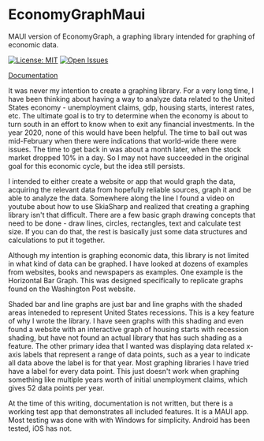 # EconomyGraphMaui
MAUI version of EconomyGraph, a graphing library intended for graphing of economic data.

[![License: MIT](https://img.shields.io/badge/License-MIT-yellow.svg)](https://opensource.org/licenses/MIT) 
[![Open Issues](https://img.shields.io/github/issues-raw/kkohler2/EconomyGraphMaui.svg)](https://github.com/kkohler2/EconomyGraphMaui/issues)

[Documentation](Documentation/documentation.md)

It was never my intention to create a graphing library.  For a very long time, I have been thinking about having a way to analyze data related to the United States economy - unemployment claims, gdp, housing starts, interest rates, etc.  The ultimate goal is to try to determine when the economy is about to turn south in an effort to know when to exit any financial investments.  In the year 2020, none of this would have been helpful.  The time to bail out was mid-February when there were indications that world-wide there were issues.  The time to get back in was about a month later, when the stock market dropped 10% in a day.  So I may not have succeeded in the original goal for this economic cycle, but the idea still persists.

I intended to either create a website or app that would graph the data, acquiring the relevant data from hopefully reliable sources, graph it and be able to analyze the data.  Somewhere along the line I found a video on youtube about how to use SkiaSharp and realized that creating a graphing library isn't that difficult.  There are a few basic graph drawing concepts that need to be done - draw lines, circles, rectangles, text and calculate test size.  If you can do that, the rest is basically just some data structures and calculations to put it together.

Although my intention is graphing economic data, this library is not limited in what kind of data can be graphed.  I have looked at dozens of examples from websites, books and newspapers as examples.  One example is the Horizontal Bar Graph.  This was designed specifically to replicate graphs found on the Washington Post website.

Shaded bar and line graphs are just bar and line graphs with the shaded areas inteneded to represent United States recessions.  This is a key feature of why I wrote the library.  I have seen graphs with this shading and even found a website with an interactive graph of housing starts with recession shading, but have not found an actual library that has such shading as a feature.  The other primary idea that I wanted was displaying data related x-axis labels that represent a range of data points, such as a year to indicate all data above the label is for that year.  Most graphing libraries I have tried have a label for every data point.  This just doesn't work when graphing something like multiple years worth of initial unemployment claims, which gives 52 data points per year.

At the time of this writing, documentation is not written, but there is a working test app that demonstrates all included features.  It is a MAUI app.  Most testing was done with with Windows for simplicity.  Android has been tested, iOS has not.
